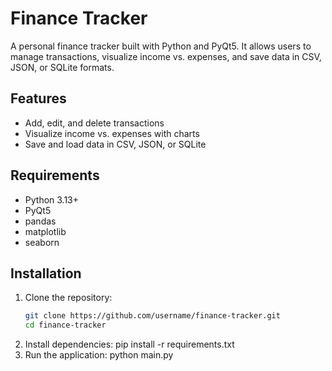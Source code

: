 # Finance Tracker

A personal finance tracker built with Python and PyQt5. It allows users to manage transactions, visualize income vs. expenses, and save data in CSV, JSON, or SQLite formats.

## Features
- Add, edit, and delete transactions
- Visualize income vs. expenses with charts
- Save and load data in CSV, JSON, or SQLite

## Requirements
- Python 3.13+
- PyQt5
- pandas
- matplotlib
- seaborn

## Installation
1. Clone the repository:
   ```sh
   git clone https://github.com/username/finance-tracker.git
   cd finance-tracker
2. Install dependencies:
   pip install -r requirements.txt
3. Run the application:
   python main.py
